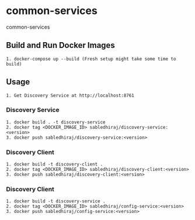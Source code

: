 # common-services
common-services

## Build and Run Docker Images
    1. docker-compose up --build (Fresh setup might take some time to build)
    
## Usage
    1. Get Discovery Service at http://localhost:8761
### Discovery Service 
    1. docker build . -t discovery-service
    2. docker tag <DOCKER_IMAGE_ID> sabledhiraj/discovery-service:<version>
    3. docker push sabledhiraj/discovery-service:<version>
### Discovery Client
    1. docker build -t discovery-client .
    2. docker tag <DOCKER_IMAGE_ID> sabledhiraj/discovery-client:<version>
    3. docker push sabledhiraj/discovery-client:<version>
### Discovery Client
    1. docker build -t discovery-service .
    2. docker tag <DOCKER_IMAGE_ID> sabledhiraj/config-service:<version>
    3. docker push sabledhiraj/config-service:<version>